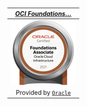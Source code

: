 
<!--
**athulak/athulak** is a ✨ _special_ ✨ repository because its `README.md` (this file) appears on your GitHub profile.

Here are some ideas to get you started:

- 🔭 I’m currently working on ...
- 🌱 I’m currently learning ...
- 👯 I’m looking to collaborate on ...
- 🤔 I’m looking for help with ...
- 💬 Ask me about ...
- 📫 How to reach me: ...
- 😄 Pronouns: ...
- ⚡ Fun fact: ...
-->

|[*OCI Foundations…*](https://catalog-education.oracle.com/pls/certview/sharebadge?id=B1DAF90CBBBB1B824BBBC8F95A1F2F03A1AC63D4C1B56CC746D19443AFD5B257)|
|:-------------:|
|[<img src="https://raw.githubusercontent.com/athulak/athulak/master/assets/50_Oracle_Cloud_Infrastructure.png" data-canonical-src="https://athulak.com/assets/badges/Oracle_Cloud_Infrastructure.png" width="150"/>](https://catalog-education.oracle.com/pls/certview/sharebadge?id=B1DAF90CBBBB1B824BBBC8F95A1F2F03A1AC63D4C1B56CC746D19443AFD5B257)|
|Provided by [`Oracle`](https://www.oracle.com/cloud/)|
